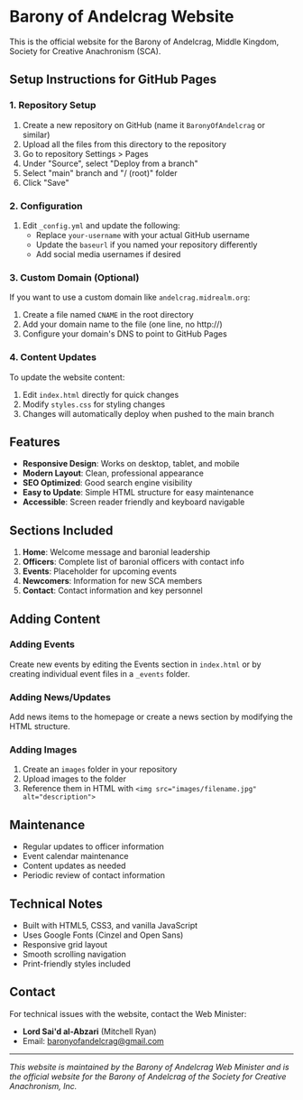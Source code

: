 # Barony of Andelcrag Website

This is the official website for the Barony of Andelcrag, Middle Kingdom, Society for Creative Anachronism (SCA).

## Setup Instructions for GitHub Pages

### 1. Repository Setup
1. Create a new repository on GitHub (name it `BaronyOfAndelcrag` or similar)
2. Upload all the files from this directory to the repository
3. Go to repository Settings > Pages
4. Under "Source", select "Deploy from a branch"
5. Select "main" branch and "/ (root)" folder
6. Click "Save"

### 2. Configuration
1. Edit `_config.yml` and update the following:
   - Replace `your-username` with your actual GitHub username
   - Update the `baseurl` if you named your repository differently
   - Add social media usernames if desired

### 3. Custom Domain (Optional)
If you want to use a custom domain like `andelcrag.midrealm.org`:
1. Create a file named `CNAME` in the root directory
2. Add your domain name to the file (one line, no http://)
3. Configure your domain's DNS to point to GitHub Pages

### 4. Content Updates
To update the website content:
1. Edit `index.html` directly for quick changes
2. Modify `styles.css` for styling changes
3. Changes will automatically deploy when pushed to the main branch

## Features

- **Responsive Design**: Works on desktop, tablet, and mobile
- **Modern Layout**: Clean, professional appearance
- **SEO Optimized**: Good search engine visibility
- **Easy to Update**: Simple HTML structure for easy maintenance
- **Accessible**: Screen reader friendly and keyboard navigable

## Sections Included

1. **Home**: Welcome message and baronial leadership
2. **Officers**: Complete list of baronial officers with contact info
3. **Events**: Placeholder for upcoming events
4. **Newcomers**: Information for new SCA members
5. **Contact**: Contact information and key personnel

## Adding Content

### Adding Events
Create new events by editing the Events section in `index.html` or by creating individual event files in a `_events` folder.

### Adding News/Updates
Add news items to the homepage or create a news section by modifying the HTML structure.

### Adding Images
1. Create an `images` folder in your repository
2. Upload images to the folder
3. Reference them in HTML with `<img src="images/filename.jpg" alt="description">`

## Maintenance

- Regular updates to officer information
- Event calendar maintenance
- Content updates as needed
- Periodic review of contact information

## Technical Notes

- Built with HTML5, CSS3, and vanilla JavaScript
- Uses Google Fonts (Cinzel and Open Sans)
- Responsive grid layout
- Smooth scrolling navigation
- Print-friendly styles included

## Contact

For technical issues with the website, contact the Web Minister:
- **Lord Sai'd al-Abzari** (Mitchell Ryan)
- Email: baronyofandelcrag@gmail.com

---

*This website is maintained by the Barony of Andelcrag Web Minister and is the official website for the Barony of Andelcrag of the Society for Creative Anachronism, Inc.* 